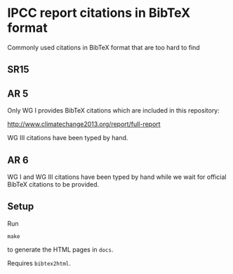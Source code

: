 # IPCC report citations in BibTeX format

Commonly used citations in BibTeX format that are too hard to find

## SR15

## AR 5

Only WG I provides BibTeX citations which are included in this repository:

http://www.climatechange2013.org/report/full-report

WG III citations have been typed by hand.

## AR 6

WG I and WG III citations have been typed by hand while we wait for official BibTeX citations to be provided.

## Setup

Run

```
make
```

to generate the HTML pages in `docs`.

Requires `bibtex2html`.
